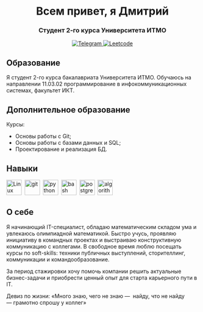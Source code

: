 <div id="header" align="center">
    <h1> Всем привет, я Дмитрий</h1>
    <h3> Студент 2-го курса Университета ИТМО</h3>
</div>

<div id="socials" align="center">
    <a href="https://t.me/dmtrydnl">
        <img src="https://img.shields.io/badge/Telegram-blue?style=for-the-badge&logo=telegram&logoColor=white" alt="Telegram" />
    </a>
    <a href="https://leetcode.com/dmtrydnln/">
        <img src="https://img.shields.io/badge/LeetCode-blue?style=for-the-badge&logo=leetcode&logoColor=white" alt="Leetcode" />
    </a>
</div>



## Образование
Я студент 2-го курса бакалавриата Университета ИТМО. Обучаюсь на направлении 11.03.02 программирование в инфокоммуникационных системах, факультет ИКТ.
## Дополнительное образование
Курсы:
- Основы работы c Git;
- Основы работы с базами данных и SQL;
- Проектирование и реализация БД.
## Навыки
<img src="https://cdn.jsdelivr.net/gh/devicons/devicon@latest/icons/linux/linux-original.svg" title="Linux" width="40" height="40" />&nbsp;
<img src="https://cdn.jsdelivr.net/gh/devicons/devicon@latest/icons/git/git-original.svg" title="git" width="40" height="40" />&nbsp;
<img src="https://cdn.jsdelivr.net/gh/devicons/devicon@latest/icons/python/python-original.svg" title="python" width="40" height="40" />&nbsp;
 <img src="https://cdn.jsdelivr.net/gh/devicons/devicon@latest/icons/bash/bash-original.svg" title="bash" width="40" height="40" />&nbsp;
 <img src="https://cdn.jsdelivr.net/gh/devicons/devicon@latest/icons/postgresql/postgresql-original.svg" title="postgresql" width="40" height="40" />&nbsp;
<img src="https://cdn.jsdelivr.net/gh/devicons/devicon@latest/icons/thealgorithms/thealgorithms-original.svg" title="algorithms" width="40" height="40" />&nbsp;
       
## О себе

Я начинающий IT-специалист, обладаю математическим складом ума и увлекаюсь олимпиадной математикой. Быстро учусь, проявляю инициативу в командных проектах и выстраиваю конструктивную коммуникацию с коллегами. В свободное время люблю посещать курсы по soft-skills: техники публичных выступлений, сторителлинг, коммуникации и командообразование.  

За период стажировки хочу помочь компании решить актуальные бизнес-задачи и приобрести ценный опыт для старта карьерного пути в IT.  

Девиз по жизни:
«Много знаю, чего не знаю —  найду, что не найду — грамотно спрошу у коллег»